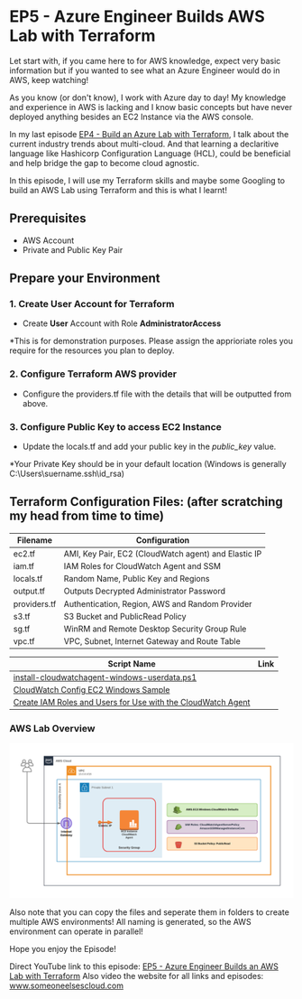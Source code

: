 # EP5 - Azure Engineer Builds AWS Lab with Terraform

Let start with, if you came here to for AWS knowledge, expect very basic information but if you wanted to see what an Azure Engineer would do in AWS, keep watching!

As you know (or don't know), I work with Azure day to day! My knowledge and experience in AWS is lacking and I know basic concepts but have never deployed anything besides an EC2 Instance via the AWS console.

In my last episode [EP4 - Build an Azure Lab with Terraform](https://www.someoneelsescloud.com/episodes/ep4-build-an-azure-lab-with-terraform), I talk about the current industry trends about multi-cloud. And that learning a declaritive language like Hashicorp Configuration Language (HCL), could be beneficial and help bridge the gap to become cloud agnostic.

In this episode, I will use my Terraform skills and maybe some Googling to build an AWS Lab using Terraform and this is what I learnt!

## Prerequisites
- AWS Account
- Private and Public Key Pair

## Prepare your Environment
### 1. Create User Account for Terraform
- Create **User** Account with Role **AdministratorAccess**

*This is for demonstration purposes. Please assign the apprioriate roles you require for the resources you plan to deploy.

### 2. Configure Terraform AWS provider

- Configure the providers.tf file with the details that will be outputted from above.

### 3. Configure Public Key to access EC2 Instance

- Update the locals.tf and add your public key in the *public_key* value.

*Your Private Key should be in your default location (Windows is generally C:\Users\suername\.ssh\id_rsa)

## **Terraform Configuration Files: (after scratching my head from time to time)**

|Filename|Configuration|
|---|---|
|ec2.tf|AMI, Key Pair, EC2 (CloudWatch agent) and Elastic IP|
|iam.tf|IAM Roles for CloudWatch Agent and SSM|
|locals.tf|Random Name, Public Key and Regions|
|output.tf|Outputs Decrypted Administrator Password|
|providers.tf|Authentication, Region, AWS and Random Provider|
|s3.tf|S3 Bucket and PublicRead Policy|
|sg.tf|WinRM and Remote Desktop Security Group Rule|
|vpc.tf|VPC, Subnet, Internet Gateway and Route Table|


|Script Name|Link|
|---|---|
|[install-cloudwatchagent-windows-userdata.ps1](https://gist.github.com/it-am/4e353a0b3c70a48d4041d307f6fa8a61)|
|[CloudWatch Config EC2 Windows Sample](https://docs.aws.amazon.com/AmazonCloudWatch/latest/logs/QuickStartWindows2016.html#configure_cwl_download)|
|[Create IAM Roles and Users for Use with the CloudWatch Agent](https://docs.aws.amazon.com/AmazonCloudWatch/latest/monitoring/create-iam-roles-for-cloudwatch-agent.html)|

### **AWS Lab Overview**

![aws-lab-overview](files/aws-overview-small.png)

Also note that you can copy the files and seperate them in folders to create multiple AWS environments!
All naming is generated, so the AWS environment can operate in parallel!

Hope you enjoy the Episode!

Direct YouTube link to this episode: [EP5 - Azure Engineer Builds an AWS Lab with Terraform](youtubelink)
Also video the website for all links and episodes: www.someoneelsescloud.com
